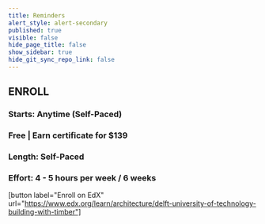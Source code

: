 ```yaml
---
title: Reminders
alert_style: alert-secondary
published: true
visible: false
hide_page_title: false
show_sidebar: true
hide_git_sync_repo_link: false
---
```


## ENROLL
### Starts: Anytime (Self-Paced)
### Free | Earn certificate for $139
### Length: Self-Paced
### Effort: 4 - 5 hours per week / 6 weeks
[button label="Enroll on EdX" url="https://www.edx.org/learn/architecture/delft-university-of-technology-building-with-timber"]